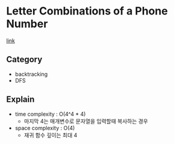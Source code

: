 # Letter Combinations of a Phone Number
[link](https://leetcode.com/problems/letter-combinations-of-a-phone-number/?envType=study-plan-v2&envId=leetcode-75)

## Category
- backtracking
- DFS
## Explain
- time complexity : O(4^4 * 4)
    - 마지막 4는 매개변수로 문자열을 입력할때 복사하는 경우
- space complexity : O(4)
    - 재귀 함수 깊이는 최대 4